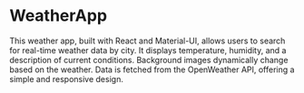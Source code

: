 # WeatherApp
 This weather app, built with React and Material-UI, allows users to search for real-time weather data by city. It displays temperature, humidity, and a description of current conditions. Background images dynamically change based on the weather. Data is fetched from the OpenWeather API, offering a simple and responsive design.

